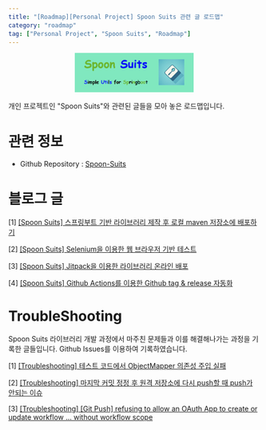 ```yaml
---
title: "[Roadmap][Personal Project] Spoon Suits 관련 글 로드맵"
category: "roadmap"
tag: ["Personal Project", "Spoon Suits", "Roadmap"]
---
```


<div style="text-align:center; margin:1em;">
  <img src="https://raw.githubusercontent.com/JeroCaller/Spoon-Suits/main/docs-resources/spoon-suits-icon.png" alt="Spoon Suits logo" width="50%">
</div>

개인 프로젝트인 "Spoon Suits"와 관련된 글들을 모아 놓은 로드맵입니다. 

# 관련 정보
* Github Repository : [Spoon-Suits](https://github.com/JeroCaller/Spoon-Suits)

# 블로그 글

[1] [[Spoon Suits] 스프링부트 기반 라이브러리 제작 후 로컬 maven 저장소에 배포하기](https://jerocaller.github.io/personal%20project/spoon-suits-%EC%8A%A4%ED%94%84%EB%A7%81%EB%B6%80%ED%8A%B8-%EA%B8%B0%EB%B0%98-%EB%9D%BC%EC%9D%B4%EB%B8%8C%EB%9F%AC%EB%A6%AC-%EC%A0%9C%EC%9E%91-%ED%9B%84-maven-%EB%A1%9C%EC%BB%AC-%EC%A0%80%EC%9E%A5%EC%86%8C%EC%97%90-%EB%B0%B0%ED%8F%AC%ED%95%98%EA%B8%B0/)

[2] [[Spoon Suits] Selenium을 이용한 웹 브라우저 기반 테스트](https://jerocaller.github.io/personal%20project/spoon-suits-Selenium%EC%9D%84-%EC%9D%B4%EC%9A%A9%ED%95%9C-%EC%9B%B9-%EB%B8%8C%EB%9D%BC%EC%9A%B0%EC%A0%80-%EA%B8%B0%EB%B0%98-%ED%85%8C%EC%8A%A4%ED%8A%B8/)

[3] [[Spoon Suits] Jitpack을 이용한 라이브러리 온라인 배포](https://jerocaller.github.io/personal%20project/spoon-suits-jitpack%EC%9D%84-%EC%9D%B4%EC%9A%A9%ED%95%9C-%EB%9D%BC%EC%9D%B4%EB%B8%8C%EB%9F%AC%EB%A6%AC-%EC%98%A8%EB%9D%BC%EC%9D%B8-%EB%B0%B0%ED%8F%AC/)

[4] [[Spoon Suits] Github Actions를 이용한 Github tag & release 자동화](https://jerocaller.github.io/personal%20project/spoon-suits-Github-Actions%EB%A5%BC-%EC%9D%B4%EC%9A%A9%ED%95%9C-Github-tag-&-release-%EC%9E%90%EB%8F%99%ED%99%94/)

# TroubleShooting

Spoon Suits 라이브러리 개발 과정에서 마주친 문제들과 이를 해결해나가는 과정을 기록한 글들입니다. Github Issues를 이용하여 기록하였습니다. 

[1] [[Troubleshooting] 테스트 코드에서 ObjectMapper 의존성 주입 실패](https://github.com/JeroCaller/Spoon-Suits/issues/16)

[2] [[Troubleshooting] 마지막 커밋 정정 후 원격 저장소에 다시 push할 때 push가 안되는 이슈 ](https://github.com/JeroCaller/Spoon-Suits/issues/27)

[3] [[Troubleshooting] [Git Push] refusing to allow an OAuth App to create or update workflow ... without workflow scope](https://github.com/JeroCaller/Spoon-Suits/issues/54)

